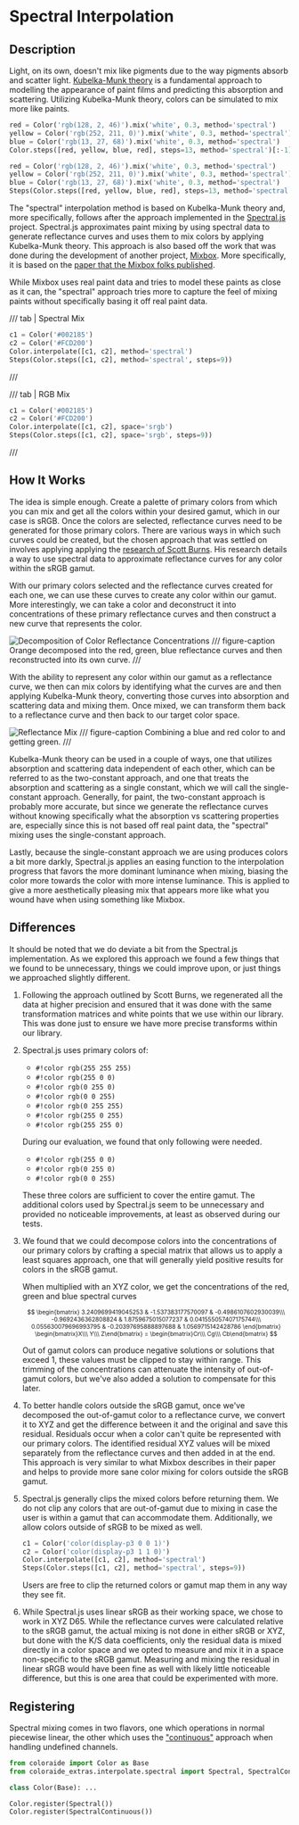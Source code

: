 # Spectral Interpolation

## Description

Light, on its own, doesn't mix like pigments due to the way pigments absorb and scatter light. [Kubelka-Munk theory](
https://en.wikipedia.org/wiki/Kubelka%E2%80%93Munk_theory) is a fundamental approach to modelling the appearance of
paint films and predicting this absorption and scattering. Utilizing Kubelka-Munk theory, colors can be simulated to
mix more like paints.

```py play wheel
red = Color('rgb(128, 2, 46)').mix('white', 0.3, method='spectral')
yellow = Color('rgb(252, 211, 0)').mix('white', 0.3, method='spectral')
blue = Color('rgb(13, 27, 68)').mix('white', 0.3, method='spectral')
Color.steps([red, yellow, blue, red], steps=13, method='spectral')[:-1]
```

```py play
red = Color('rgb(128, 2, 46)').mix('white', 0.3, method='spectral')
yellow = Color('rgb(252, 211, 0)').mix('white', 0.3, method='spectral')
blue = Color('rgb(13, 27, 68)').mix('white', 0.3, method='spectral')
Steps(Color.steps([red, yellow, blue, red], steps=13, method='spectral')[:-1])
```

The "spectral" interpolation method is based on Kubelka-Munk theory and, more specifically, follows after the approach
implemented in the [Spectral.js](https://github.com/rvanwijnen/spectral.js) project. Spectral.js approximates paint
mixing by using spectral data to generate reflectance curves and uses them to mix colors by applying Kubelka-Munk theory.
This approach is also based off the work that was done during the development of another project, [Mixbox](
https://github.com/scrtwpns/mixbox). More specifically, it is based on the [paper that the Mixbox folks published](
https://scrtwpns.com/mixbox.pdf).


While Mixbox uses real paint data and tries to model these paints as close as it can, the "spectral" approach tries more
to capture the feel of mixing paints without specifically basing it off real paint data.

/// tab | Spectral Mix

```py play
c1 = Color('#002185')
c2 = Color('#FCD200')
Color.interpolate([c1, c2], method='spectral')
Steps(Color.steps([c1, c2], method='spectral', steps=9))
```
///

/// tab | RGB Mix
```py play
c1 = Color('#002185')
c2 = Color('#FCD200')
Color.interpolate([c1, c2], space='srgb')
Steps(Color.steps([c1, c2], space='srgb', steps=9))
```
///

## How It Works

The idea is simple enough. Create a palette of primary colors from which you can mix and get all the colors within your
desired gamut, which in our case is sRGB. Once the colors are selected, reflectance curves need to be generated for
those primary colors. There are various ways in which such curves could be created, but the chosen approach that was
settled on involves applying applying the [research of Scott Burns](http://scottburns.us/reflectance-curves-from-srgb-10/).
His research details a way to use spectral data to approximate reflectance curves for any color within the sRGB gamut.

With our primary colors selected and the reflectance curves created for each one, we can use these curves to create any
color within our gamut. More interestingly, we can take a color and deconstruct it into concentrations of these primary
reflectance curves and then construct a new curve that represents the color.

![Decomposition of Color Reflectance Concentrations](../images/reflect-orange.png)
/// figure-caption
Orange decomposed into the red, green, blue reflectance curves and then reconstructed into its own curve.
///

With the ability to represent any color within our gamut as a reflectance curve, we then can mix colors by identifying
what the curves are and then applying Kubelka-Munk theory, converting those curves into absorption and scattering data
and mixing them. Once mixed, we can transform them back to a reflectance curve and then back to our target color space.

![Reflectance Mix](../images/reflect-mix.png)
/// figure-caption
Combining a blue and red color to and getting green.
///

Kubelka-Munk theory can be used in a couple of ways, one that utilizes absorption and scattering data independent of
each other, which can be referred to as the two-constant approach, and one that treats the absorption and scattering
as a single constant, which we will call the single-constant approach. Generally, for paint, the two-constant approach
is probably more accurate, but since we generate the reflectance curves without knowing specifically what the absorption
vs scattering properties are, especially since this is not based off real paint data, the "spectral" mixing uses the
single-constant approach.

Lastly, because the single-constant approach we are using produces colors a bit more darkly, Spectral.js applies an
easing function to the interpolation progress that favors the more dominant luminance when mixing, biasing the color
more towards the color with more intense luminance. This is applied to give a more aesthetically pleasing mix that
appears more like what you wound have when using something like Mixbox.

## Differences

It should be noted that we do deviate a bit from the Spectral.js implementation. As we explored this approach we found
a few things that we found to be unnecessary, things we could improve upon, or just things we approached slightly
different.

1.  Following the approach outlined by Scott Burns, we regenerated all the data at higher precision and ensured that it
    was done with the same transformation matrices and white points that we use within our library. This was done just
    to ensure we have more precise transforms within our library.

2.  Spectral.js uses primary colors of:

	- `#!color rgb(255 255 255)`
	- `#!color rgb(255 0 0)`
	- `#!color rgb(0 255 0)`
	- `#!color rgb(0 0 255)`
	- `#!color rgb(0 255 255)`
	- `#!color rgb(255 0 255)`
	- `#!color rgb(255 255 0)`

	During our evaluation, we found that only following were needed.

	- `#!color rgb(255 0 0)`
	- `#!color rgb(0 255 0)`
	- `#!color rgb(0 0 255)`

	These three colors are sufficient to cover the entire gamut. The additional colors used by Spectral.js seem to be
	unnecessary and provided no noticeable improvements, at least as observed during our tests.

3.  We found that we could decompose colors into the concentrations of our primary colors by crafting a special matrix
	that allows us to apply a least squares approach, one that will generally yield positive results for colors in the
	sRGB gamut.

	When multiplied with an XYZ color, we get the concentrations of the red, green and blue spectral curves

	<div style="font-size: 75%;" markdown>

    $$
    \begin{bmatrix}
    3.2409699419045253 & -1.537383177570097 & -0.4986107602930039\\\
    -0.9692436362808824 & 1.8759675015077237 & 0.041555057407175744\\\
    0.055630079696993795 & -0.20397695888897688 & 1.0569715142428786
    \end{bmatrix}
    \begin{bmatrix}X\\\ Y\\\ Z\end{bmatrix} =
    \begin{bmatrix}Cr\\\ Cg\\\ Cb\end{bmatrix}
	$$

	</div>

	Out of gamut colors can produce negative solutions or solutions that exceed 1, these values must be clipped to stay
	within range. This trimming of the concentrations can attenuate the intensity of out-of-gamut colors, but we've also
	added a solution to compensate for this later.

4.  To better handle colors outside the sRGB gamut, once we've decomposed the out-of-gamut color to a reflectance curve,
	we convert it to XYZ and get the difference between it and the original and save this residual. Residuals occur when
	a color can't quite be represented with our primary colors. The identified residual XYZ values will be mixed
	separately from the reflectance curves and then added in at the end. This approach is very similar to what Mixbox
	describes in their paper and helps to provide more sane color mixing for colors outside the sRGB gamut.

5.  Spectral.js generally clips the mixed colors before returning them. We do not clip any colors that are out-of-gamut
	due to mixing in case the user is within a gamut that can accommodate them. Additionally, we allow colors outside of
    sRGB to be mixed as well.

    ```py play
	c1 = Color('color(display-p3 0 0 1)')
	c2 = Color('color(display-p3 1 1 0)')
	Color.interpolate([c1, c2], method='spectral')
	Steps(Color.steps([c1, c2], method='spectral', steps=9))
	```

	Users are free to clip the returned colors or gamut map them in any way they see fit.

4.  While Spectral.js uses linear sRGB as their working space, we chose to work in XYZ D65. While the reflectance curves
    were calculated relative to the sRGB gamut, the actual mixing is not done in either sRGB or XYZ, but done with the
    K/S data coefficients, only the residual data is mixed directly in a color space and we opted to measure and mix it
    in a space non-specific to the sRGB gamut. Measuring and mixing the residual in linear sRGB would have been fine as
    well with likely little noticeable difference, but this is one area that could be experimented with more.

## Registering

Spectral mixing comes in two flavors, one which operations in normal piecewise linear, the other which uses the
["continuous"](https://facelessuser.github.io/coloraide/interpolation/#continuous-interpolation) approach when handling
undefined channels.

```py
from coloraide import Color as Base
from coloraide_extras.interpolate.spectral import Spectral, SpectralContinuous

class Color(Base): ...

Color.register(Spectral())
Color.register(SpectralContinuous())
```